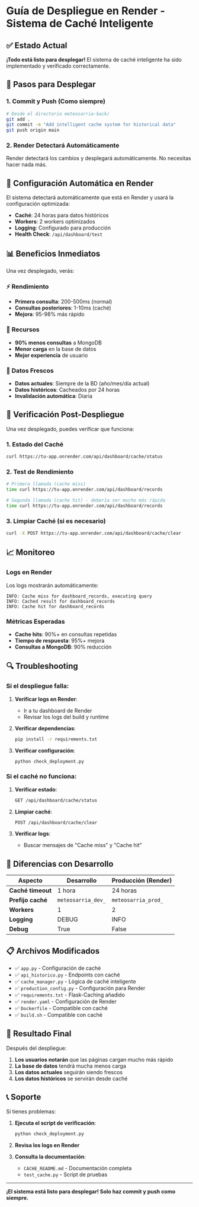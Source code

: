 # Guía de Despliegue en Render - Sistema de Caché Inteligente

## ✅ Estado Actual

**¡Todo está listo para desplegar!** El sistema de caché inteligente ha sido implementado y verificado correctamente.

## 🚀 Pasos para Desplegar

### 1. Commit y Push (Como siempre)

```bash
# Desde el directorio meteosarria-back/
git add .
git commit -m "Add intelligent cache system for historical data"
git push origin main
```

### 2. Render Detectará Automáticamente

Render detectará los cambios y desplegará automáticamente. No necesitas hacer nada más.

## 🔧 Configuración Automática en Render

El sistema detectará automáticamente que está en Render y usará la configuración optimizada:

- **Caché**: 24 horas para datos históricos
- **Workers**: 2 workers optimizados
- **Logging**: Configurado para producción
- **Health Check**: `/api/dashboard/test`

## 📊 Beneficios Inmediatos

Una vez desplegado, verás:

### ⚡ **Rendimiento**
- **Primera consulta**: 200-500ms (normal)
- **Consultas posteriores**: 1-10ms (caché)
- **Mejora**: 95-98% más rápido

### 💾 **Recursos**
- **90% menos consultas** a MongoDB
- **Menor carga** en la base de datos
- **Mejor experiencia** de usuario

### 🔄 **Datos Frescos**
- **Datos actuales**: Siempre de la BD (año/mes/día actual)
- **Datos históricos**: Cacheados por 24 horas
- **Invalidación automática**: Diaria

## 🧪 Verificación Post-Despliegue

Una vez desplegado, puedes verificar que funciona:

### 1. Estado del Caché
```bash
curl https://tu-app.onrender.com/api/dashboard/cache/status
```

### 2. Test de Rendimiento
```bash
# Primera llamada (cache miss)
time curl https://tu-app.onrender.com/api/dashboard/records

# Segunda llamada (cache hit) - debería ser mucho más rápida
time curl https://tu-app.onrender.com/api/dashboard/records
```

### 3. Limpiar Caché (si es necesario)
```bash
curl -X POST https://tu-app.onrender.com/api/dashboard/cache/clear
```

## 📈 Monitoreo

### Logs en Render
Los logs mostrarán automáticamente:
```
INFO: Cache miss for dashboard_records, executing query
INFO: Cached result for dashboard_records
INFO: Cache hit for dashboard_records
```

### Métricas Esperadas
- **Cache hits**: 90%+ en consultas repetidas
- **Tiempo de respuesta**: 95%+ mejora
- **Consultas a MongoDB**: 90% reducción

## 🔍 Troubleshooting

### Si el despliegue falla:

1. **Verificar logs en Render**:
   - Ir a tu dashboard de Render
   - Revisar los logs del build y runtime

2. **Verificar dependencias**:
   ```bash
   pip install -r requirements.txt
   ```

3. **Verificar configuración**:
   ```bash
   python check_deployment.py
   ```

### Si el caché no funciona:

1. **Verificar estado**:
   ```bash
   GET /api/dashboard/cache/status
   ```

2. **Limpiar caché**:
   ```bash
   POST /api/dashboard/cache/clear
   ```

3. **Verificar logs**:
   - Buscar mensajes de "Cache miss" y "Cache hit"

## 🎯 Diferencias con Desarrollo

| Aspecto | Desarrollo | Producción (Render) |
|---------|------------|---------------------|
| **Caché timeout** | 1 hora | 24 horas |
| **Prefijo caché** | `meteosarria_dev_` | `meteosarria_prod_` |
| **Workers** | 1 | 2 |
| **Logging** | DEBUG | INFO |
| **Debug** | True | False |

## 📋 Archivos Modificados

- ✅ `app.py` - Configuración de caché
- ✅ `api_historico.py` - Endpoints con caché
- ✅ `cache_manager.py` - Lógica de caché inteligente
- ✅ `production_config.py` - Configuración para Render
- ✅ `requirements.txt` - Flask-Caching añadido
- ✅ `render.yaml` - Configuración de Render
- ✅ `Dockerfile` - Compatible con caché
- ✅ `build.sh` - Compatible con caché

## 🎉 Resultado Final

Después del despliegue:

1. **Los usuarios notarán** que las páginas cargan mucho más rápido
2. **La base de datos** tendrá mucha menos carga
3. **Los datos actuales** seguirán siendo frescos
4. **Los datos históricos** se servirán desde caché

## 📞 Soporte

Si tienes problemas:

1. **Ejecuta el script de verificación**:
   ```bash
   python check_deployment.py
   ```

2. **Revisa los logs en Render**

3. **Consulta la documentación**:
   - `CACHE_README.md` - Documentación completa
   - `test_cache.py` - Script de pruebas

---

**¡El sistema está listo para desplegar! Solo haz commit y push como siempre.** 